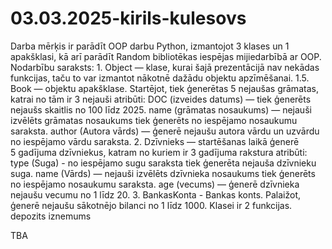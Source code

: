# 03.03.2025-kirils-kulesovs

Darba mērķis ir parādīt OOP darbu Python, izmantojot 3 klases un 1 apakšklasi, kā arī parādīt Random bibliotēkas iespējas mijiedarbībā ar OOP.<br>
Nodarbību saraksts:
1. Object — klase, kurai šajā prezentācijā nav nekādas funkcijas, taču to var izmantot nākotnē dažādu objektu apzīmēšanai.
1.5. Book — objektu apakšklase. Startējot, tiek ģenerētas 5 nejaušas grāmatas, katrai no tām ir 3 nejauši atribūti:
DOC (izveides datums) — tiek ģenerēts nejaušs skaitlis no 100 līdz 2025.
name (grāmatas nosaukums) — nejauši izvēlēts grāmatas nosaukums tiek ģenerēts no iespējamo nosaukumu saraksta.
author (Autora vārds) — ģenerē nejaušu autora vārdu un uzvārdu no iespējamo vārdu saraksta.
2. Dzīvnieks — startēšanas laikā ģenerē 5 gadījuma dzīvniekus, katram no kuriem ir 3 gadījuma rakstura atribūti:
type (Suga) - no iespējamo sugu saraksta tiek ģenerēta nejauša dzīvnieku suga.
name (Vārds) — nejauši izvēlēts dzīvnieka nosaukums tiek ģenerēts no iespējamo nosaukumu saraksta.
age (vecums) — ģenerē dzīvnieka nejaušu vecumu no 1 līdz 20.
3. BankasKonta - Bankas konts. Palaižot, ģenerē nejaušu sākotnējo bilanci no 1 līdz 1000. Klasei ir 2 funkcijas.
depozits
iznemums

TBA
